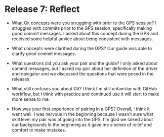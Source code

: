 # Release 7: Reflect

* What Git concepts were you struggling with prior to the GPS session?
I struggled with commits prior to the GPS session, specifically making good commit messages. I asked about this concept during the GPS and received some helpful advice about being consistent with messages.

* What concepts were clarified during the GPS?
Our guide was able to clarify good commit messages.

* What questions did you ask your pair and the guide?
I only asked about commit messages, but I asked my pair about her definition of the driver and navigator and we discussed the questions that were posed in the releases.

* What still confuses you about Git?
I think I'm still unfamiliar with GitHub workflow, but I think with practice and continued use it will start to make more sense to me.

* How was your first experience of pairing in a GPS?
Overall, I think it went well. I was nervous in the beginning because I wasn't sure what skill level my pair was at going into the GPS. I'm glad we talked about our backgrounds in the beginning as it gave me a sense of relief and comfort to make mistakes.